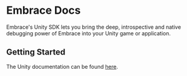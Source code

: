 # Embrace Docs
Embrace's Unity SDK lets you bring the deep, introspective and native debugging power of Embrace into your Unity game or application.

## Getting Started
The Unity documentation can be found [here](https://embrace.io/docs/unity/).
